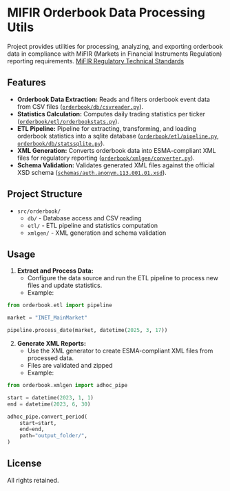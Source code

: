 # MIFIR Orderbook Data Processing Utils

Project provides utilities for processing, analyzing, and exporting orderbook data in compliance with MiFIR (Markets in Financial Instruments Regulation) reporting requirements. [MiFIR Regulatory Technical Standards](https://eur-lex.europa.eu/legal-content/EN/TXT/?uri=uriserv:OJ.L_.2017.087.01.0193.01.ENG&toc=OJ:L:2017:087:TOC)

## Features

- **Orderbook Data Extraction:** Reads and filters orderbook event data from CSV files ([`orderbook/db/csvreader.py`](src/orderbook/db/csvreader.py)).
- **Statistics Calculation:** Computes daily trading statistics per ticker ([`orderbook/etl/orderbookstats.py`](src/orderbook/etl/orderbookstats.py)).
- **ETL Pipeline:** Pipeline for extracting, transforming, and loading orderbook statistics into a sqlite database ([`orderbook/etl/pipeline.py`](src/orderbook/etl/pipeline.py), [`orderbook/db/statssqlite.py`](src/orderbook/db/statssqlite.py)).
- **XML Generation:** Converts orderbook data into ESMA-compliant XML files for regulatory reporting ([`orderbook/xmlgen/converter.py`](src/orderbook/xmlgen/converter.py)).
- **Schema Validation:** Validates generated XML files against the official XSD schema ([`schemas/auth.anonym.113.001.01.xsd`](src/schemas/auth.anonym.113.001.01.xsd)).

## Project Structure

- `src/orderbook/`
  - `db/` - Database access and CSV reading
  - `etl/` - ETL pipeline and statistics computation
  - `xmlgen/` - XML generation and schema validation

## Usage

1. **Extract and Process Data:**
   - Configure the data source and run the ETL pipeline to process new files and update statistics.
   - Example: 

```python
from orderbook.etl import pipeline

market = "INET_MainMarket"

pipeline.process_date(market, datetime(2025, 3, 17))
```

2. **Generate XML Reports:**
   - Use the XML generator to create ESMA-compliant XML files from processed data.
   - Files are validated and zipped
   - Example:

```python
from orderbook.xmlgen import adhoc_pipe

start = datetime(2023, 1, 1)
end = datetime(2023, 6, 30)

adhoc_pipe.convert_period(
    start=start,
    end=end,
    path="output_folder/",
)
```

## License

All rights retained.